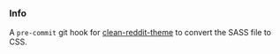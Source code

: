 ### Info

A `pre-commit` git hook for [clean-reddit-theme](https://github.com/AlfredoRamos/clean-reddit-theme) to convert the SASS file to CSS.